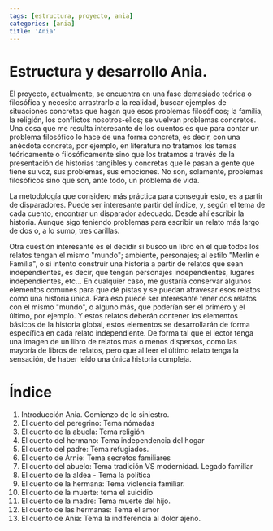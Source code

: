 ```yaml
---
tags: [estructura, proyecto, ania]
categories: [ania]
title: 'Ania'
---
```


# Estructura y desarrollo Ania.

El proyecto, actualmente, se encuentra en una fase demasiado teórica o filosófica y necesito arrastrarlo a la realidad, buscar ejemplos de situaciones concretas que hagan que esos problemas filosóficos; la familia, la religión, los conflictos nosotros-ellos; se vuelvan problemas concretos. Una cosa que me resulta interesante de los cuentos es que para contar un problema filosófico lo hace de una forma concreta, es decir, con una anécdota concreta, por ejemplo, en literatura no tratamos los temas teóricamente o filosóficamente sino que los tratamos a través de la presentación de historias tangibles y concretas que le pasan a gente que tiene su voz, sus problemas, sus emociones. No son, solamente, problemas filosóficos sino que son, ante todo, un problema de vida.

La metodología que considero más práctica para conseguir esto, es a partir de disparadores.  Puede ser interesante partir del índice, y, según el tema de cada cuento, encontrar un disparador adecuado. Desde ahí escribir la historia. Aunque sigo teniendo problemas para escribir un relato más largo de dos o, a lo sumo, tres carillas.

Otra cuestión interesante es el decidir si busco un libro en el que todos los relatos tengan el mismo "mundo"; ambiente, personajes; al estilo "Merlín e Familia", o si intento construir una historia a partir de relatos que sean independientes, es decir, que tengan personajes independientes, lugares independientes, etc... En cualquier caso, me gustaría conservar algunos elementos comunes para que dé pistas y se puedan atravesar esos relatos como una historia única. Para eso puede ser interesante tener dos relatos con el mismo "mundo", o alguno más, que poderían ser el primero y el último, por ejemplo. Y estos relatos deberán contener los elementos básicos de la historia global, estos elementos se desarrollarán de forma específica en cada relato independiente. De forma tal que el lector tenga una imagen de un libro de relatos mas o menos dispersos, como las mayoría de libros de relatos, pero que al leer el último relato tenga la sensación, de haber leído una única historia compleja.

# Índice

1. Introducción Ania. Comienzo de lo siniestro.
2. El cuento del peregrino: Tema nómadas
3. El cuento de la abuela: Tema religión
4. El cuento del hermano: Tema independencia del hogar
5. El cuento del padre: Tema refugiados.
6. El cuento de Arnie: Tema secretos familiares
7. El cuento del abuelo: Tema tradición VS modernidad. Legado familiar
8. El cuento de la aldea - Tema la política
9. El cuento de la hermana: Tema violencia familiar.
10. El cuento de la muerte: tema el suicidio
11. El cuento de la madre: Tema muerte del hijo.
12. El cuento de las hermanas: Tema el amor 
13. El cuento de Ania: Tema la indiferencia al dolor ajeno.



